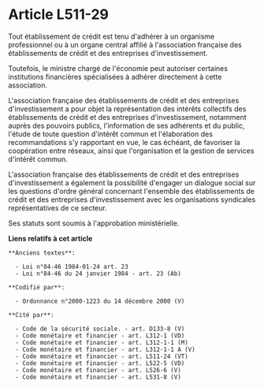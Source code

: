 # Article L511-29

Tout établissement de crédit est tenu d'adhérer à un organisme professionnel ou à un organe central affilié à l'association
française des établissements de crédit et des entreprises d'investissement.

Toutefois, le ministre chargé de l'économie peut autoriser certaines institutions financières spécialisées à adhérer
directement à cette association.

L'association française des établissements de crédit et des entreprises d'investissement a pour objet la représentation des
intérêts collectifs des établissements de crédit et des entreprises d'investissement, notamment auprès des pouvoirs publics,
l'information de ses adhérents et du public, l'étude de toute question d'intérêt commun et l'élaboration des recommandations
s'y rapportant en vue, le cas échéant, de favoriser la coopération entre réseaux, ainsi que l'organisation et la gestion de
services d'intérêt commun.

L'association française des établissements de crédit et des entreprises d'investissement a également la possibilité d'engager
un dialogue social sur les questions d'ordre général concernant l'ensemble des établissements de crédit et des entreprises
d'investissement avec les organisations syndicales représentatives de ce secteur.

Ses statuts sont soumis à l'approbation ministérielle.

**Liens relatifs à cet article**

	**Anciens textes**:

	  - Loi n°84-46 1984-01-24 art. 23
	  - Loi n°84-46 du 24 janvier 1984 - art. 23 (Ab)

	**Codifié par**:

	  - Ordonnance n°2000-1223 du 14 décembre 2000 (V)

	**Cité par**:

	  - Code de la sécurité sociale. - art. D133-8 (V)
	  - Code monétaire et financier - art. L312-1 (VD)
	  - Code monétaire et financier - art. L312-1-1 (M)
	  - Code monétaire et financier - art. L312-1-1 A (V)
	  - Code monétaire et financier - art. L511-24 (VT)
	  - Code monétaire et financier - art. L522-5 (VD)
	  - Code monétaire et financier - art. L526-6 (V)
	  - Code monétaire et financier - art. L531-8 (V)
